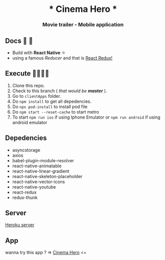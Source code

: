 <div align="center">
  <h1>
   * Cinema Hero *
  </h1>
  <h3>Movie trailer - Mobile application</h3>
</div>

## Docs 📝 📕

- Build with **React Native** ⚛️
- using a famous _Reducer_ and that is [React Redux!](https://react-redux.js.org/)

## Execute 🤜🏼🤛🏼

1. Clone this repo.
2. Check to this branch ( _that would be **master**_ ).
3. Go to `clientApps` folder.
4. Do `npm install` to get all depedencies.
5. Do `npx pod-install` to install pod file
6. Do `npm start --reset-cache` to start metro
7. To start `npm run ios` if using Iphone Emulator or `npm run android` if using android emulator

## Depedencies

- asyncstorage
- axios
- babel-plugin-module-resolver
- react-native-animatable
- react-native-linear-gradient
- react-native-skeleton-placeholder
- react-native-vector-icons
- react-native-youtube
- react-redux
- redux-thunk

## Server

[Heroku server](https://indra-movie-app.herokuapp.com)

## App

wanna try this app ?
=> [Cinema Hero](https://drive.google.com/file/d/1kxraeLLwEpZ-GHnWBU11-RUBpQMF5xap/view?usp=sharing) <=
